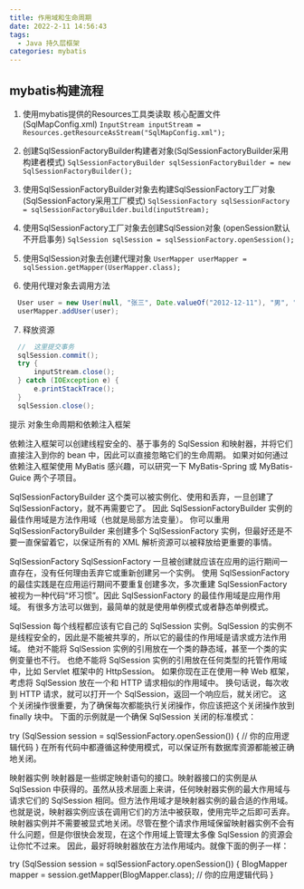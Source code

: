 ```yaml
---
title: 作用域和生命周期
date: 2022-2-11 14:56:43
tags:
  - Java 持久层框架
categories: mybatis
---
```




## mybatis构建流程
1. 使用mybatis提供的Resources工具类读取  核心配置文件(SqlMapConfig.xml)
`InputStream inputStream = Resources.getResourceAsStream("SqlMapConfig.xml");`

2. 创建SqlSessionFactoryBuilder构建者对象(SqlSessionFactoryBuilder采用构建者模式)
`SqlSessionFactoryBuilder sqlSessionFactoryBuilder = new SqlSessionFactoryBuilder();`

3. 使用SqlSessionFactoryBuilder对象去构建SqlSessionFactory工厂对象(SqlSessionFactory采用工厂模式)
`SqlSessionFactory sqlSessionFactory = sqlSessionFactoryBuilder.build(inputStream);`

4. 使用SqlSessionFactory工厂对象去创建SqlSession对象 (openSession默认不开启事务)
`SqlSession sqlSession = sqlSessionFactory.openSession();`

5. 使用SqlSession对象去创建代理对象 
`UserMapper userMapper = sqlSession.getMapper(UserMapper.class);`

6. 使用代理对象去调用方法
``` Java
  User user = new User(null, "张三", Date.valueOf("2012-12-11"), "男", "南京");
  userMapper.addUser(user);
```

7. 释放资源
``` Java
  //  这里提交事务
  sqlSession.commit();
  try {
      inputStream.close();
  } catch (IOException e) {
      e.printStackTrace();
  }
  sqlSession.close();
```



提示 对象生命周期和依赖注入框架

依赖注入框架可以创建线程安全的、基于事务的 SqlSession 和映射器，并将它们直接注入到你的 bean 中，因此可以直接忽略它们的生命周期。 如果对如何通过依赖注入框架使用 MyBatis 感兴趣，可以研究一下 MyBatis-Spring 或 MyBatis-Guice 两个子项目。

SqlSessionFactoryBuilder
这个类可以被实例化、使用和丢弃，一旦创建了 SqlSessionFactory，就不再需要它了。 因此 SqlSessionFactoryBuilder 实例的最佳作用域是方法作用域（也就是局部方法变量）。 你可以重用 SqlSessionFactoryBuilder 来创建多个 SqlSessionFactory 实例，但最好还是不要一直保留着它，以保证所有的 XML 解析资源可以被释放给更重要的事情。

SqlSessionFactory
SqlSessionFactory 一旦被创建就应该在应用的运行期间一直存在，没有任何理由丢弃它或重新创建另一个实例。 使用 SqlSessionFactory 的最佳实践是在应用运行期间不要重复创建多次，多次重建 SqlSessionFactory 被视为一种代码“坏习惯”。因此 SqlSessionFactory 的最佳作用域是应用作用域。 有很多方法可以做到，最简单的就是使用单例模式或者静态单例模式。

SqlSession
每个线程都应该有它自己的 SqlSession 实例。SqlSession 的实例不是线程安全的，因此是不能被共享的，所以它的最佳的作用域是请求或方法作用域。 绝对不能将 SqlSession 实例的引用放在一个类的静态域，甚至一个类的实例变量也不行。 也绝不能将 SqlSession 实例的引用放在任何类型的托管作用域中，比如 Servlet 框架中的 HttpSession。 如果你现在正在使用一种 Web 框架，考虑将 SqlSession 放在一个和 HTTP 请求相似的作用域中。 换句话说，每次收到 HTTP 请求，就可以打开一个 SqlSession，返回一个响应后，就关闭它。 这个关闭操作很重要，为了确保每次都能执行关闭操作，你应该把这个关闭操作放到 finally 块中。 下面的示例就是一个确保 SqlSession 关闭的标准模式：

try (SqlSession session = sqlSessionFactory.openSession()) {
  // 你的应用逻辑代码
}
在所有代码中都遵循这种使用模式，可以保证所有数据库资源都能被正确地关闭。

映射器实例
映射器是一些绑定映射语句的接口。映射器接口的实例是从 SqlSession 中获得的。虽然从技术层面上来讲，任何映射器实例的最大作用域与请求它们的 SqlSession 相同。但方法作用域才是映射器实例的最合适的作用域。 也就是说，映射器实例应该在调用它们的方法中被获取，使用完毕之后即可丢弃。 映射器实例并不需要被显式地关闭。尽管在整个请求作用域保留映射器实例不会有什么问题，但是你很快会发现，在这个作用域上管理太多像 SqlSession 的资源会让你忙不过来。 因此，最好将映射器放在方法作用域内。就像下面的例子一样：

try (SqlSession session = sqlSessionFactory.openSession()) {
  BlogMapper mapper = session.getMapper(BlogMapper.class);
  // 你的应用逻辑代码
}